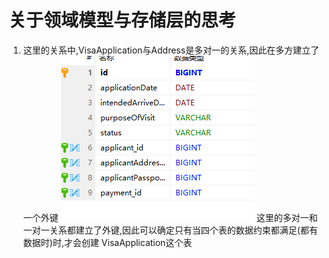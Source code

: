 # 关于领域模型与存储层的思考

1. 这里的关系中,VisaApplication与Address是多对一的关系,因此在多方建立了一个外键
    ![img.png](img.png)
    这里的多对一和一对一关系都建立了外键,因此可以确定只有当四个表的数据约束都满足(都有数据时)时,才会创建
    VisaApplication这个表